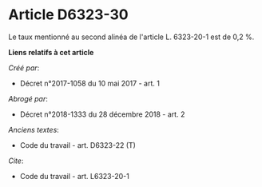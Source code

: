 # Article D6323-30

Le taux mentionné au second alinéa de l'article L. 6323-20-1 est de 0,2 %.

**Liens relatifs à cet article**

_Créé par_:

  - Décret n°2017-1058 du 10 mai 2017 - art. 1

_Abrogé par_:

  - Décret n°2018-1333 du 28 décembre 2018 - art. 2

_Anciens textes_:

  - Code du travail - art. D6323-22 (T)

_Cite_:

  - Code du travail - art. L6323-20-1
